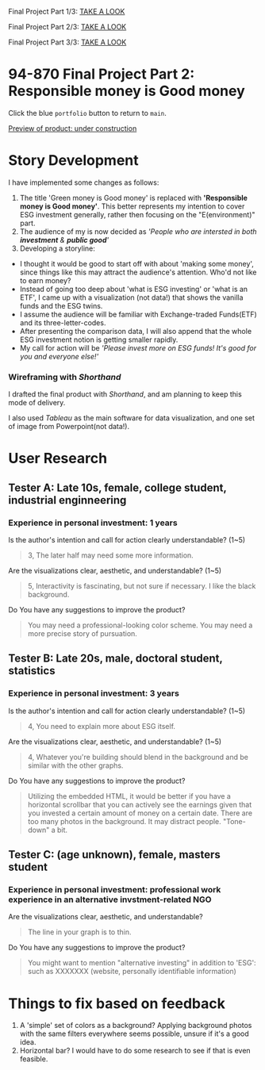 Final Project Part 1/3: [TAKE A LOOK](https://sgbaik-decaf.github.io/portfolio/94870_final_proj.html)

Final Project Part 2/3: [TAKE A LOOK](https://sgbaik-decaf.github.io/portfolio/94870_final_proj_2.html)

Final Project Part 3/3: [TAKE A LOOK](https://sgbaik-decaf.github.io/portfolio/94870_final_proj_3.html)

# 94-870 Final Project Part 2: Responsible money is Good money

Click the blue `portfolio` button to return to `main`.

[Preview of product: under construction](https://preview.shorthand.com/YXK4ErDeZcNAvMl0)

# Story Development

I have implemented some changes as follows:

1. The title 'Green money is Good money' is replaced with **'Responsible money is Good money'**. This better represents my intention to cover ESG investment generally, rather then focusing on the "E(environment)" part.
2. The audience of my is now decided as *'People who are intersted in both **investment** & **public good**'*
3. Developing a storyline:

- I thought it would be good to start off with about 'making some money', since things like this may attract the audience's attention. Who'd not like to earn money?
- Instead of going too deep about 'what is ESG investing' or 'what is an ETF', I came up with a visualization (not data!) that shows the vanilla funds and the ESG twins.
- I assume the audience will be familiar with Exchange-traded Funds(ETF) and its three-letter-codes.
- After presenting the comparison data, I will also append that the whole ESG investment notion is getting smaller rapidly.
- My call for action will be *'Please invest more on ESG funds! It's good for you and everyone else!'*

### Wireframing with *Shorthand*

I drafted the final product with *Shorthand*, and am planning to keep this mode of delivery.

I also used *Tableau* as the main software for data visualization, and one set of image from Powerpoint(not data!). 

# User Research

## Tester A: Late 10s, female, college student, industrial enginneering
### Experience in personal investment: 1 years

Is the author's intention and call for action clearly understandable? (1~5)
> 3, The later half may need some more information.

Are the visualizations clear, aesthetic, and understandable? (1~5)
> 5, Interactivity is fascinating, but not sure if necessary. I like the black background.

Do You have any suggestions to improve the product?
> You may need a professional-looking color scheme.
> You may need a more precise story of pursuation.

## Tester B: Late 20s, male, doctoral student, statistics
### Experience in personal investment: 3 years

Is the author's intention and call for action clearly understandable? (1~5)
> 4, You need to explain more about ESG itself.

Are the visualizations clear, aesthetic, and understandable? (1~5)
> 4, Whatever you're building should blend in the background and be similar with the other graphs.

Do You have any suggestions to improve the product?
> Utilizing the embedded HTML, it would be better if you have a horizontal scrollbar that you can actively see the earnings given that you invested a certain amount of money on a certain date.
> There are too many photos in the background. It may distract people. "Tone-down" a bit.

## Tester C: (age unknown), female, masters student
### Experience in personal investment: professional work experience in an alternative invstment-related NGO

Are the visualizations clear, aesthetic, and understandable?
> The line in your graph is to thin.

Do You have any suggestions to improve the product?
> You might want to mention "alternative investing" in addition to 'ESG': such as XXXXXXX (website, personally identifiable information)

# Things to fix based on feedback

1. A 'simple' set of colors as a background? Applying background photos with the same filters everywhere seems possible, unsure if it's a good idea.
2. Horizontal bar? I would have to do some research to see if that is even feasible.
